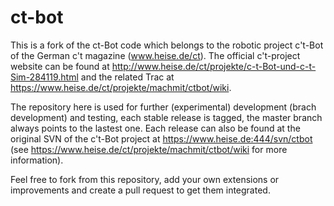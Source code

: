 # ct-bot
This is a fork of the ct-Bot code which belongs to the robotic project c't-Bot of the German c't magazine (www.heise.de/ct). The official c't-project website can be found at http://www.heise.de/ct/projekte/c-t-Bot-und-c-t-Sim-284119.html and the related Trac at https://www.heise.de/ct/projekte/machmit/ctbot/wiki.

The repository here is used for further (experimental) development (brach development) and testing, each stable release is tagged, the master branch always points to the lastest one. Each release can also be found at the original SVN of the c't-Bot project at https://www.heise.de:444/svn/ctbot (see https://www.heise.de/ct/projekte/machmit/ctbot/wiki for more information). 

Feel free to fork from this repository, add your own extensions or improvements and create a pull request to get them integrated.
